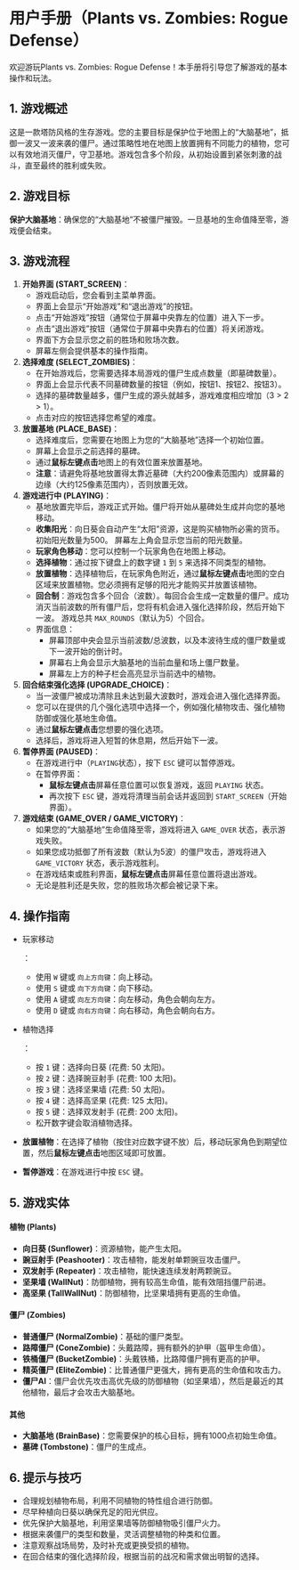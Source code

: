 # 用户手册（Plants vs. Zombies: Rogue Defense）

欢迎游玩Plants vs. Zombies: Rogue Defense！本手册将引导您了解游戏的基本操作和玩法。

## 1. 游戏概述

这是一款塔防风格的生存游戏。您的主要目标是保护位于地图上的“大脑基地”，抵御一波又一波来袭的僵尸。通过策略性地在地图上放置拥有不同能力的植物，您可以有效地消灭僵尸，守卫基地。游戏包含多个阶段，从初始设置到紧张刺激的战斗，直至最终的胜利或失败。

## 2. 游戏目标

**保护大脑基地**：确保您的“大脑基地”不被僵尸摧毁。一旦基地的生命值降至零，游戏便会结束。

## 3. 游戏流程

1. **开始界面 (START_SCREEN)**：
   - 游戏启动后，您会看到主菜单界面。
   - 界面上会显示“开始游戏”和“退出游戏”的按钮。
   - 点击“开始游戏”按钮（通常位于屏幕中央靠左的位置）进入下一步。
   - 点击“退出游戏”按钮（通常位于屏幕中央靠右的位置）将关闭游戏。
   - 界面下方会显示您之前的胜场和败场次数。
   - 屏幕左侧会提供基本的操作指南。
2. **选择难度 (SELECT_ZOMBIES)**：
   - 在开始游戏后，您需要选择本局游戏的僵尸生成点数量（即墓碑数量）。
   - 界面上会显示代表不同墓碑数量的按钮（例如，按钮1、按钮2、按钮3）。
   - 选择的墓碑数量越多，僵尸生成的源头就越多，游戏难度相应增加（3 > 2 > 1）。
   - 点击对应的按钮选择您希望的难度。
3. **放置基地 (PLACE_BASE)**：
   - 选择难度后，您需要在地图上为您的“大脑基地”选择一个初始位置。
   - 屏幕上会显示之前选择的墓碑。
   - 通过**鼠标左键点击**地图上的有效位置来放置基地。
   - **注意**：请避免将基地放置得太靠近墓碑（大约200像素范围内）或屏幕的边缘（大约125像素范围内），否则放置无效。
4. **游戏进行中 (PLAYING)**：
   - 基地放置完毕后，游戏正式开始。僵尸将开始从墓碑处生成并向您的基地移动。
   - **收集阳光**：向日葵会自动产生“太阳”资源，这是购买植物所必需的货币。初始阳光数量为500。 屏幕左上角会显示您当前的阳光数量。
   - **玩家角色移动**：您可以控制一个玩家角色在地图上移动。
   - **选择植物**：通过按下键盘上的数字键 `1` 到 `5` 来选择不同类型的植物。
   - **放置植物**：选择植物后，在玩家角色附近，通过**鼠标左键点击**地图的空白区域来放置植物。您必须拥有足够的阳光才能购买并放置该植物。
   - **回合制**：游戏包含多个回合（波数）。每回合会生成一定数量的僵尸。成功消灭当前波数的所有僵尸后，您将有机会进入强化选择阶段，然后开始下一波。 游戏总共 `MAX_ROUNDS`（默认为5）个回合。
   - 界面信息：
     - 屏幕顶部中央会显示当前波数/总波数，以及本波待生成的僵尸数量或下一波开始的倒计时。
     - 屏幕右上角会显示大脑基地的当前血量和场上僵尸数量。
     - 屏幕左上方的种子栏会高亮显示当前选中的植物。
5. **回合结束强化选择 (UPGRADE_CHOICE)**：
   - 当一波僵尸被成功清除且未达到最大波数时，游戏会进入强化选择界面。
   - 您可以在提供的几个强化选项中选择一个，例如强化植物攻击、强化植物防御或强化基地生命值。
   - 通过**鼠标左键点击**您想要的强化选项。
   - 选择后，游戏将进入短暂的休息期，然后开始下一波。
6. **暂停界面 (PAUSED)**：
   - 在游戏进行中（`PLAYING`状态），按下 `ESC` 键可以暂停游戏。
   - 在暂停界面：
     - **鼠标左键点击**屏幕任意位置可以恢复游戏，返回 `PLAYING` 状态。
     - 再次按下 `ESC` 键，游戏将清理当前会话并返回到 `START_SCREEN`（开始界面）。
7. **游戏结束 (GAME_OVER / GAME_VICTORY)**：
   - 如果您的“大脑基地”生命值降至零，游戏将进入 `GAME_OVER` 状态，表示游戏失败。
   - 如果您成功抵御了所有波数（默认为5波）的僵尸攻击，游戏将进入 `GAME_VICTORY` 状态，表示游戏胜利。
   - 在游戏结束或胜利界面，**鼠标左键点击**屏幕任意位置将退出游戏。
   - 无论是胜利还是失败，您的胜败场次都会被记录下来。

## 4. 操作指南

- 玩家移动

  ：

  - 使用 `W` 键或 `向上方向键`：向上移动。
  - 使用 `S` 键或 `向下方向键`：向下移动。
  - 使用 `A` 键或 `向左方向键`：向左移动，角色会朝向左方。
  - 使用 `D` 键或 `向右方向键`：向右移动，角色会朝向右方。

- 植物选择

  ：

  - 按 `1` 键：选择向日葵 (花费: 50 太阳)。
  - 按 `2` 键：选择豌豆射手 (花费: 100 太阳)。
  - 按 `3` 键：选择坚果墙 (花费: 50 太阳)。
  - 按 `4` 键：选择高坚果 (花费: 125 太阳)。
  - 按 `5` 键：选择双发射手 (花费: 200 太阳)。
  - 松开数字键会取消植物选择。

- **放置植物**：在选择了植物（按住对应数字键不放）后，移动玩家角色到期望位置，然后**鼠标左键点击**地图区域即可放置。

- **暂停游戏**：在游戏进行中按 `ESC` 键。

## 5. 游戏实体

#### 植物 (Plants)

- **向日葵 (Sunflower)**：资源植物，能产生太阳。
- **豌豆射手 (Peashooter)**：攻击植物，能发射单颗豌豆攻击僵尸。
- **双发射手 (Repeater)**：攻击植物，能快速连续发射两颗豌豆。
- **坚果墙 (WallNut)**：防御植物，拥有较高生命值，能有效阻挡僵尸前进。
- **高坚果 (TallWallNut)**：防御植物，比坚果墙拥有更高的生命值。

#### 僵尸 (Zombies)

- **普通僵尸 (NormalZombie)**：基础的僵尸类型。
- **路障僵尸 (ConeZombie)**：头戴路障，拥有额外的护甲（盔甲生命值）。
- **铁桶僵尸 (BucketZombie)**：头戴铁桶，比路障僵尸拥有更高的护甲。
- **精英僵尸 (EliteZombie)**：比普通僵尸更强大，拥有更高的生命值和攻击力。
- **僵尸AI**：僵尸会优先攻击高优先级的防御植物（如坚果墙），然后是最近的其他植物，最后才会攻击大脑基地。

#### 其他

- **大脑基地 (BrainBase)**：您需要保护的核心目标，拥有1000点初始生命值。
- **墓碑 (Tombstone)**：僵尸的生成点。

## 6. 提示与技巧

- 合理规划植物布局，利用不同植物的特性组合进行防御。
- 尽早种植向日葵以确保充足的阳光供应。
- 优先保护大脑基地，利用坚果墙等防御植物吸引僵尸火力。
- 根据来袭僵尸的类型和数量，灵活调整植物的种类和位置。
- 注意观察战场局势，及时补充或更换受损的植物。
- 在回合结束的强化选择阶段，根据当前的战况和需求做出明智的选择。